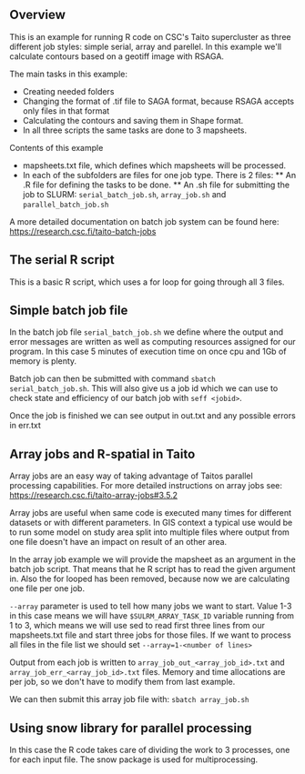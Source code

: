 ## Overview
This is an example for running R code on CSC's Taito supercluster as three different job styles: simple serial, array and parellel. In this example we'll calculate contours based on a geotiff image with RSAGA.

The main tasks in this example:
* Creating needed folders
* Changing the format of .tif file to SAGA format, because RSAGA accepts only files in that format
* Calculating the contours and saving them in Shape format.
* In all three scripts the same tasks are done to 3 mapsheets.

Contents of this example
* mapsheets.txt file, which defines which mapsheets will be processed. 
*	In each of the subfolders are files for one job type. There is 2 files:
**	An .R file for defining the tasks to be done.
** An .sh file for submitting the job to SLURM: `serial_batch_job.sh`, `array_job.sh` and `parallel_batch_job.sh`

A more detailed documentation on batch job system can be found here: https://research.csc.fi/taito-batch-jobs

## The serial R script
This is a basic R script, which uses a for loop for going through all 3 files.

## Simple batch job file

In the batch job file `serial_batch_job.sh` we define where the output and error messages are written as well as computing resources assigned for our program. In this case 5 minutes of execution time on once cpu and 1Gb of memory is plenty.

Batch job can then be submitted with command `sbatch serial_batch_job.sh`. This will also give us a job id which we can use to check state and efficiency of our batch job with `seff <jobid>`.

Once the job is finished we can see output in out.txt and any possible errors in err.txt

## Array jobs and R-spatial in Taito
Array jobs are an easy way of taking advantage of Taitos parallel processing capabilities. For more detailed instructions on array jobs see: https://research.csc.fi/taito-array-jobs#3.5.2

Array jobs are useful when same code is executed many times for different datasets or with different parameters. In GIS context a typical use would be to run some model on study area split into multiple files where output from one file doesn't have an impact on result of an other area. 

In the array job example we will provide the mapsheet as an argument in the batch job script. That means that he R script has to read the given argument in. Also the for looped has been removed, because now we are calculating one file per one job.

`--array` parameter is used to tell how many jobs we want to start. Value 1-3 in this case means we will have `$SULRM_ARRAY_TASK_ID` variable running from 1 to 3, which means we will use sed to read first three lines from our mapsheets.txt file and start three jobs for those files. If we want to process all files in the file list we should set `--array=1-<number of lines>`

Output from each job is written to `array_job_out_<array_job_id>.txt` and `array_job_err_<array_job_id>.txt` files. Memory and time allocations are per job, so we don't have to modify them from last example.

We can then submit this array job file with:
`sbatch array_job.sh`

## Using snow library for parallel processing
In this case the R code takes care of dividing the work to 3 processes, one for each input file. The snow package is used for multiprocessing.
